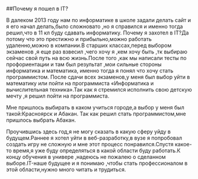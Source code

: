 ##Почему я пошел в IT?

В далеком 2013 году нам по информатике в школе задали делать сайт и я его начал делать,было сложновато ,но я справился и именно тогда решил,что в 11 кл буду сдавать информатику. Почему я захотел в IT?Да потому что это престижно и прибыльно,можно работать удаленно,можно в компании.В старших классах,перед выбором экзаменов ,я еще раз взвесил ,чего хочу я ,кем хочу быть ,тк выбираю сейчас свой путь на всю жизнь.После того ,как мы написали тесты по профориентации и там был результат ,мои сильные стороны информатика и математика, именно тогда я понял что хочу стать программистом. После сдачи всех экзаменов,у меня был выбор уйти в математику или пойти на программиста «Информатика и вычислительная техника».Так как я стремился исполнить свою детскую мечту ,я решил пойти на программиста. 

Мне пришлось выбирать в каком учиться городе,а выбор у меня был такой:Красноярск и Абакан. Так как решил стать программистом,мне пришлось выбрать Абакан. 
 
Проучившись здесь год,я не могу сказать в какую сферу уйду в будущем.Раннее я хотел уйти в веб-разработку,в вузе я попробовал создать игру не сложную и мне этот процесс понравился.Спустя какое-то время,я уже буду определяться в какой области буду работать.К концу обучения в универе ,надеюсь не пожалею о сделанном выборе.IT-наше будущее и я понимаю ,чтобы стать профессионалом в этой области,нужно много читать и трудиться.
